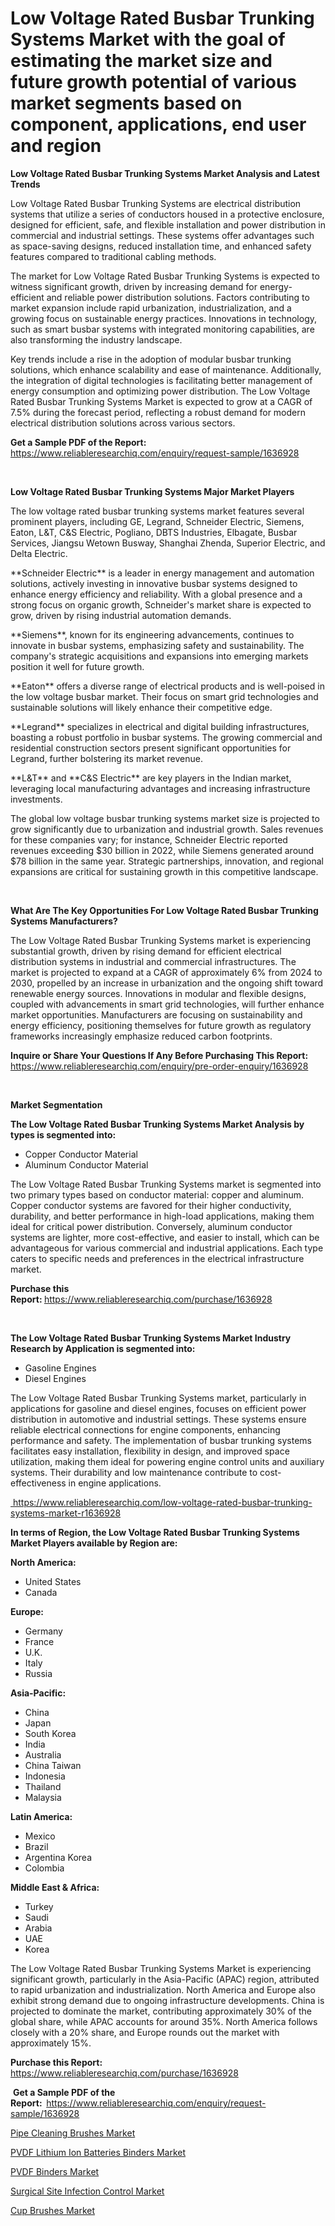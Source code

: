 <p><h1>Low Voltage Rated Busbar Trunking Systems Market with the goal of estimating the market size and future growth potential of various market segments based on component, applications, end user and region</h1></p><p><strong>Low Voltage Rated Busbar Trunking Systems Market Analysis and Latest Trends</strong></p>
<p><p>Low Voltage Rated Busbar Trunking Systems are electrical distribution systems that utilize a series of conductors housed in a protective enclosure, designed for efficient, safe, and flexible installation and power distribution in commercial and industrial settings. These systems offer advantages such as space-saving designs, reduced installation time, and enhanced safety features compared to traditional cabling methods.</p><p>The market for Low Voltage Rated Busbar Trunking Systems is expected to witness significant growth, driven by increasing demand for energy-efficient and reliable power distribution solutions. Factors contributing to market expansion include rapid urbanization, industrialization, and a growing focus on sustainable energy practices. Innovations in technology, such as smart busbar systems with integrated monitoring capabilities, are also transforming the industry landscape.</p><p>Key trends include a rise in the adoption of modular busbar trunking solutions, which enhance scalability and ease of maintenance. Additionally, the integration of digital technologies is facilitating better management of energy consumption and optimizing power distribution. The Low Voltage Rated Busbar Trunking Systems Market is expected to grow at a CAGR of 7.5% during the forecast period, reflecting a robust demand for modern electrical distribution solutions across various sectors.</p></p>
<p><strong>Get a Sample PDF of the Report:&nbsp;</strong> <a href="https://www.reliableresearchiq.com/enquiry/request-sample/1636928">https://www.reliableresearchiq.com/enquiry/request-sample/1636928</a></p>
<p>&nbsp;</p>
<p><strong>Low Voltage Rated Busbar Trunking Systems Major Market Players</strong></p>
<p><p>The low voltage rated busbar trunking systems market features several prominent players, including GE, Legrand, Schneider Electric, Siemens, Eaton, L&T, C&S Electric, Pogliano, DBTS Industries, Elbagate, Busbar Services, Jiangsu Wetown Busway, Shanghai Zhenda, Superior Electric, and Delta Electric. </p><p>**Schneider Electric** is a leader in energy management and automation solutions, actively investing in innovative busbar systems designed to enhance energy efficiency and reliability. With a global presence and a strong focus on organic growth, Schneider's market share is expected to grow, driven by rising industrial automation demands.</p><p>**Siemens**, known for its engineering advancements, continues to innovate in busbar systems, emphasizing safety and sustainability. The company's strategic acquisitions and expansions into emerging markets position it well for future growth.</p><p>**Eaton** offers a diverse range of electrical products and is well-poised in the low voltage busbar market. Their focus on smart grid technologies and sustainable solutions will likely enhance their competitive edge.</p><p>**Legrand** specializes in electrical and digital building infrastructures, boasting a robust portfolio in busbar systems. The growing commercial and residential construction sectors present significant opportunities for Legrand, further bolstering its market revenue.</p><p>**L&T** and **C&S Electric** are key players in the Indian market, leveraging local manufacturing advantages and increasing infrastructure investments. </p><p>The global low voltage busbar trunking systems market size is projected to grow significantly due to urbanization and industrial growth. Sales revenues for these companies vary; for instance, Schneider Electric reported revenues exceeding $30 billion in 2022, while Siemens generated around $78 billion in the same year. Strategic partnerships, innovation, and regional expansions are critical for sustaining growth in this competitive landscape.</p></p>
<p>&nbsp;</p>
<p><strong>What Are The Key Opportunities For Low Voltage Rated Busbar Trunking Systems Manufacturers?</strong></p>
<p><p>The Low Voltage Rated Busbar Trunking Systems market is experiencing substantial growth, driven by rising demand for efficient electrical distribution systems in industrial and commercial infrastructures. The market is projected to expand at a CAGR of approximately 6% from 2024 to 2030, propelled by an increase in urbanization and the ongoing shift toward renewable energy sources. Innovations in modular and flexible designs, coupled with advancements in smart grid technologies, will further enhance market opportunities. Manufacturers are focusing on sustainability and energy efficiency, positioning themselves for future growth as regulatory frameworks increasingly emphasize reduced carbon footprints.</p></p>
<p><strong>Inquire or Share Your Questions If Any Before Purchasing This Report:</strong> <a href="https://www.reliableresearchiq.com/enquiry/pre-order-enquiry/1636928">https://www.reliableresearchiq.com/enquiry/pre-order-enquiry/1636928</a></p>
<p>&nbsp;</p>
<p><strong>Market Segmentation</strong></p>
<p><strong>The Low Voltage Rated Busbar Trunking Systems Market Analysis by types is segmented into:</strong></p>
<p><ul><li>Copper Conductor Material</li><li>Aluminum Conductor Material</li></ul></p>
<p><p>The Low Voltage Rated Busbar Trunking Systems market is segmented into two primary types based on conductor material: copper and aluminum. Copper conductor systems are favored for their higher conductivity, durability, and better performance in high-load applications, making them ideal for critical power distribution. Conversely, aluminum conductor systems are lighter, more cost-effective, and easier to install, which can be advantageous for various commercial and industrial applications. Each type caters to specific needs and preferences in the electrical infrastructure market.</p></p>
<p><strong>Purchase this Report:&nbsp;</strong><a href="https://www.reliableresearchiq.com/purchase/1636928">https://www.reliableresearchiq.com/purchase/1636928</a></p>
<p>&nbsp;</p>
<p><strong>The Low Voltage Rated Busbar Trunking Systems Market Industry Research by Application is segmented into:</strong></p>
<p><ul><li>Gasoline Engines</li><li>Diesel Engines</li></ul></p>
<p><p>The Low Voltage Rated Busbar Trunking Systems market, particularly in applications for gasoline and diesel engines, focuses on efficient power distribution in automotive and industrial settings. These systems ensure reliable electrical connections for engine components, enhancing performance and safety. The implementation of busbar trunking systems facilitates easy installation, flexibility in design, and improved space utilization, making them ideal for powering engine control units and auxiliary systems. Their durability and low maintenance contribute to cost-effectiveness in engine applications.</p></p>
<p><a href="https://www.reliableresearchiq.com/low-voltage-rated-busbar-trunking-systems-market-r1636928">&nbsp;https://www.reliableresearchiq.com/low-voltage-rated-busbar-trunking-systems-market-r1636928</a></p>
<p><strong>In terms of Region, the Low Voltage Rated Busbar Trunking Systems Market Players available by Region are:</strong></p>
<p>
    <p> <strong> North America: </strong>
        <ul>
            <li>United States</li>
            <li>Canada</li>
        </ul>
        </p> 
    <p> <strong> Europe: </strong>
        <ul>
            <li>Germany</li>
            <li>France</li>
            <li>U.K.</li>
            <li>Italy</li>
            <li>Russia</li>
        </ul>
        </p> 
    <p> <strong> Asia-Pacific: </strong>
        <ul>
            <li>China</li>
            <li>Japan</li>
            <li>South Korea</li>
            <li>India</li>
            <li>Australia</li>
            <li>China Taiwan</li>
            <li>Indonesia</li>
            <li>Thailand</li>
            <li>Malaysia</li>
        </ul>
        </p> 
    <p> <strong> Latin America: </strong>
        <ul>
            <li>Mexico</li>
            <li>Brazil</li>
            <li>Argentina Korea</li>
            <li>Colombia</li>
        </ul>
        </p> 
    <p> <strong> Middle East & Africa: </strong>
        <ul>
            <li>Turkey</li>
            <li>Saudi</li>
            <li>Arabia</li>
            <li>UAE</li>
            <li>Korea</li>
        </ul>
    </p>
    </p>
<p><p>The Low Voltage Rated Busbar Trunking Systems Market is experiencing significant growth, particularly in the Asia-Pacific (APAC) region, attributed to rapid urbanization and industrialization. North America and Europe also exhibit strong demand due to ongoing infrastructure developments. China is projected to dominate the market, contributing approximately 30% of the global share, while APAC accounts for around 35%. North America follows closely with a 20% share, and Europe rounds out the market with approximately 15%.</p></p>
<p><strong>Purchase this Report: </strong><a href="https://www.reliableresearchiq.com/purchase/1636928">https://www.reliableresearchiq.com/purchase/1636928</a></p>
<p>&nbsp;<strong>Get a Sample PDF of the Report:&nbsp;&nbsp;</strong><a href="https://www.reliableresearchiq.com/enquiry/request-sample/1636928">https://www.reliableresearchiq.com/enquiry/request-sample/1636928</a></p>
<p><strong></strong></p>
<p><p><a href="https://issuu.com/reportprime-2/docs/pipe-cleaning-brushes-market-size-2_d1b6a337e497b8">Pipe Cleaning Brushes Market</a></p><p><a href="https://medium.com/@mdasik6793/global-pvdf-lithium-ion-batteries-binders-market-is-projected-to-grow-at-a-cagr-of-5-6-a0a47a8da9ed">PVDF Lithium Ion Batteries Binders Market</a></p><p><a href="https://medium.com/@mdasik6793/pvdf-binders-market-size-market-segmentation-market-trends-and-growth-analysis-forecast-till-2031-89bb296836fa">PVDF Binders Market</a></p><p><a href="https://www.linkedin.com/pulse/surgical-site-infection-control-market-trends-strategic-zfvye?trackingId=vdwKvjALTWGZ%2BzBvB%2Fgimg%3D%3D">Surgical Site Infection Control Market</a></p><p><a href="https://issuu.com/reportprime-2/docs/cup-brushes-market-size-2030.pptx_31b2cb6f28c918">Cup Brushes Market</a></p></p>